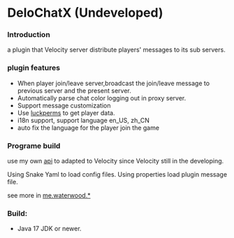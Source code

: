 # DeloChatX (Undeveloped)
### Introduction
  a plugin that Velocity server distribute players' messages to its sub servers.
### plugin features
* When player join/leave server,broadcast the join/leave message to previous server and the present server.
* Automatically parse chat color logging out in proxy server.
* Support message customization
* Use [luckperms](https://github.com/LuckPerms/LuckPerms/tree/master?tab=readme-ov-file) to get player data.
* i18n support, support language en_US, zh_CN
* auto fix the language for the player join the game

### Programe build
  use my own [api](https://github.com/Danburen/DeloChatX/tree/main/src/main/java/me/waterwood) to adapted to Velocity
  since Velocity still in the developing.
  
  Using Snake Yaml to load config files.
  Using properties load plugin message file.
  
  see more in [me.waterwood.*](https://github.com/Danburen/DeloChatX/tree/main/src/main/java/me/waterwood)

### Build:
* Java 17 JDK or newer. 
